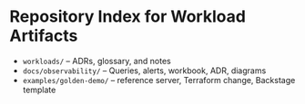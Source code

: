 # Repository Index for Workload Artifacts

- `workloads/` – ADRs, glossary, and notes
- `docs/observability/` – Queries, alerts, workbook, ADR, diagrams
- `examples/golden-demo/` – reference server, Terraform change, Backstage template
